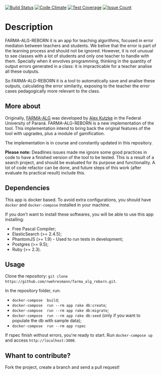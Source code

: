 [![Build Status](https://travis-ci.org/rwehresmann/farma_alg_reborn.svg?branch=master)](https://travis-ci.org/rwehresmann/farma_alg_reborn) [![Code Climate](https://codeclimate.com/github/rwehresmann/farma_alg_reborn/badges/gpa.svg)](https://codeclimate.com/github/rwehresmann/farma_alg_reborn) [![Test Coverage](https://codeclimate.com/github/rwehresmann/farma_alg_reborn/badges/coverage.svg)](https://codeclimate.com/github/rwehresmann/farma_alg_reborn/coverage) [![Issue Count](https://codeclimate.com/github/rwehresmann/farma_alg_reborn/badges/issue_count.svg)](https://codeclimate.com/github/rwehresmann/farma_alg_reborn)

# Description

FARMA-ALG-REBORN it is an app for teaching algorithms, focused in error mediaton between teachers and students. 
We belive that the error is part of the learning process and should not be ignored. However, it is not unusual to see classes with a lot of students and only one teacher to handle with them. Specially when it envolves programming, thinking in the quantity of output errors generated in a class: it is impracticable for a teacher analise all these outputs.

So FARMA-ALG-REBORN it is a tool to automatically save and analise these outputs, calculating the error similarity, exposing to the teacher the error cases pedagogically more relevant to the class. 

## More about

Originally, [FARMA-ALG](https://github.com/alexkutzke/farma_alg) was developed by [Alex Kutzke](https://github.com/alexkutzke) in the Federal University of Paraná. FARMA-ALG-REBORN is a new implementation of the tool. This implementation intend to bring back the original features of the tool with upgrades, plus a module of gamification. 

The implementation is in course and constantly updated in this repository. 

**Please note:** Deadlines issues made me ignore some good practices in code to have a finished version of the tool to be tested. This is a result of a search project, and should be evaluated for its purpose and functionality. A lot of code refactor can be done, and future steps of this work (after evaluate its practical result) include this. 

## Dependencies

This app is docker based. To avoid extra configurations, you should have `docker` and `docker-compose` installed in your machine.

If you don't want to install these softwares, you will be able to use this app installing:
  * Free Pascal Compiler;
  * ElasticSearch (>= 2.4.5);
  * PhantomJS (>= 1.9) - Used to run tests in development;
  * Postgres (>= 9.5);
  * Ruby (>= 2.3).

## Usage

Clone the repository: `git clone https://github.com/rwehresmann/farma_alg_reborn.git`. 

In the repository folder, run:
* `docker-compose  build`;
* `docker-compose  run --rm app rake db:create`;
* `docker-compose  run --rm app rake db:migrate`;
* `docker-compose  run --rm app rake db:seed` (only if you want to populate the db with sample data);
* `docker-compose  run --rm app rspec`

If rspec finish without errors, you're ready to start. Run `docker-compose up` and access `http://localhost:3000`.

## Whant to contribute?

Fork the project, create a branch and send a pull request!
